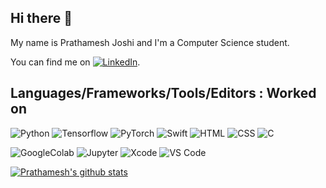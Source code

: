 ## Hi there 👋

<!--
**prathamesh1499/prathamesh1499** is a ✨ _special_ ✨ repository because its `README.md` (this file) appears on your GitHub profile.
<!-- Actual text -->
My name is Prathamesh Joshi and I'm a Computer Science student. 

You can find me on [![LinkedIn][1.2]][1].

## Languages/Frameworks/Tools/Editors : Worked on 

![Python](https://img.shields.io/badge/Python-3-informational?style=flat&logo=Python&logoColor=blue&color=#FFFF00)
![Tensorflow](https://img.shields.io/badge/Tensorflow-2-informational?style=flat&logo=Tensorflow&logoColor=orange&color=#FFFF00)
![PyTorch](https://img.shields.io/badge/Pytorch-1.2-informational?style=flat&logo=PyTorch&logoColor=red&color=#FFFF00)
![Swift](https://img.shields.io/badge/Swift-4-informational?style=flat&logo=Swift&logoColor=orange&color=#FFFF00)
![HTML](https://img.shields.io/badge/HTML-5-informational?style=flat&logo=HTML5&logoColor=orange&color=#FFFF00)
![CSS](https://img.shields.io/badge/CSS-3-informational?style=flat&logo=CSS3&logoColor=blue&color=#FFFF00)
![C](https://img.shields.io/badge/C-informational?style=flat&logo=C&logoColor=white&color=#FFFFF0)

![GoogleColab](https://img.shields.io/badge/GoogleColab-yellow.svg?logo=colab)
![Jupyter](https://img.shields.io/badge/Jupyter-black.svg?logo=Jupyter)
![Xcode](https://img.shields.io/badge/Xcode-black.svg?logo=Xcode)
![VS Code](https://img.shields.io/badge/VSCode-blue.svg?logo=visual-studio-code)



<!-- Icons -->

[1.2]: https://raw.githubusercontent.com/MartinHeinz/MartinHeinz/master/linkedin-3-16.png (LinkedIn icon without padding)

<!-- Links to your social media accounts -->

[1]: https://www.linkedin.com/in/prathamesh-joshi-14899august/

[![Prathamesh's github stats](https://github-readme-stats.vercel.app/api?username=prathamesh1499&show_icons=true&theme=radical)](https://github.com/prathamesh1499/github-readme-stats)
